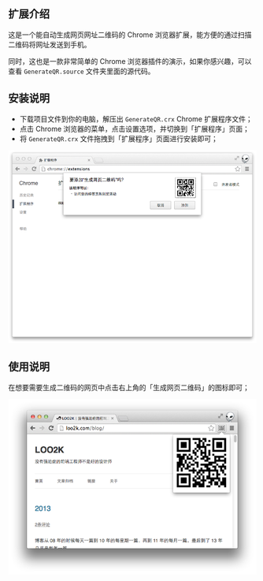 ## 扩展介绍

这是一个能自动生成网页网址二维码的 Chrome 浏览器扩展，能方便的通过扫描二维码将网址发送到手机。

同时，这也是一款非常简单的 Chrome 浏览器插件的演示，如果你感兴趣，可以查看 `GenerateQR.source` 文件夹里面的源代码。

## 安装说明

 - 下载项目文件到你的电脑，解压出 `GenerateQR.crx` Chrome 扩展程序文件；
 - 点击 Chrome 浏览器的菜单，点击设置选项，并切换到「扩展程序」页面；
 - 将 `GenerateQR.crx` 文件拖拽到「扩展程序」页面进行安装即可；

![](images/install.png?raw=true)

## 使用说明

在想要需要生成二维码的网页中点击右上角的「生成网页二维码」的图标即可；

![](images/demo.png?raw=true)